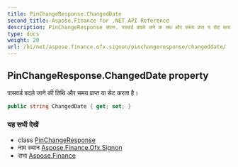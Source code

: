 ```yaml
---
title: PinChangeResponse.ChangedDate
second_title: Aspose.Finance for .NET API Reference
description: PinChangeResponse संपत्त. पसवर्ड बदले जने क तथ और समय प्रप्त य सेट करत है
type: docs
weight: 20
url: /hi/net/aspose.finance.ofx.signon/pinchangeresponse/changeddate/
---
```

## PinChangeResponse.ChangedDate property

पासवर्ड बदले जाने की तिथि और समय प्राप्त या सेट करता है।

```csharp
public string ChangedDate { get; set; }
```

### यह सभी देखें

* class [PinChangeResponse](../)
* नाम स्थान [Aspose.Finance.Ofx.Signon](../../pinchangeresponse/)
* सभा [Aspose.Finance](../../../)


